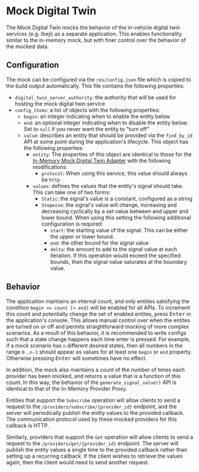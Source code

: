 # Mock Digital Twin

The Mock Digital Twin mocks the behavior of the in-vehicle digital twin services (e.g. Ibeji) as a separate application. This enables functionality similar to the in-memory mock, but with finer control over the behavior of the mocked data.

## Configuration

The mock can be configured via the `res/config.json` file which is copied to the build output automatically. This file contains the following properties:

- `digital_twin_server_authority`: the authority that will be used for hosting the mock digital twin service
- `config_items`: a list of objects with the following properties:
    - `begin`: an integer indicating when to enable the entity below
    - `end`: an optional integer indicating when to disable the entity below. Set to `null` if you never want the entity to "turn off"
    - `value`: describes an entity that should be provided via the `find_by_id` API at some point during the application's lifecycle. This object has the following properties:
        - `entity`: The properties of this object are identical to those for the [In-Memory Mock Digital Twin Adapter](../../digital_twin_adapters/in_memory_mock_digital_twin_adapter/README.md) with the following modifications:
            - `protocol`: When using this service, this value should always be `http`
        - `values`: defines the values that the entity's signal should take. This can take one of two forms:
            - `Static`: the signal's value is a constant, configured as a string
            - `Stepwise`: the signal's value will change, increasing and decreasing cyclically by a set value between and upper and lower bound. When using this setting the following additional configuration is required:
                - `start`: the starting value of the signal. This can be either the upper or lower bound.
                - `end`: the other bound for the signal value
                - `delta`: the amount to add to the signal value at each iteration. If this operation would exceed the specified bounds, then the signal value saturates at the boundary value.


## Behavior

The application maintains an internal count, and only entities satisfying the condition `begin <= count [< end]` will be enabled for all APIs. To increment this count and potentially change the set of enabled entites, press <kbd>Enter</kbd> in the application's console. This allows manual control over when the entites are turned on or off and permits straightforward mocking of more complex scenarios. As a result of this behavior, it is recommended to write configs such that a state change happens each time enter is pressed. For example, if a mock scenario has `n` different desired states, then all numbers in the range `0..n-1` should appear as values for at least one `begin` or `end` property. Otherwise pressing <kbd>Enter</kbd> will sometimes have no effect.

In addition, the mock also maintains a count of the number of times each provider has been invoked, and returns a value that is a function of this count. In this way, the behavior of the `generate_signal_value()` API is identical to that of the In-Memory Provider Proxy.

Entities that support the `Subscribe` operation will allow clients to send a request to the `/providers/subscribe/{provider_id}` endpoint, and the server will periodically publish the entity values to the provided callback. The communication protocol used by these mocked providers for this callback is HTTP.

Similarly, providers that support the `Get` operation will allow clients to send a request to the `/providers/get/{provider_id}` endpoint. The server will publish the entity values a single time to the provided callback rather than setting up a recurring callback. If the client wishes to retrieve the values again, then the client would need to send another request.
